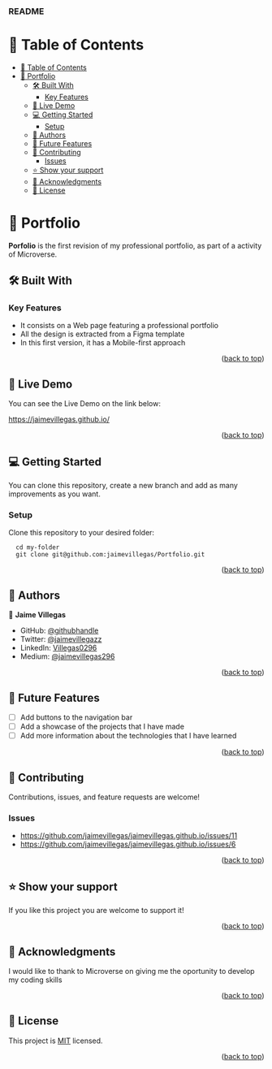 <a name="readme-top"></a>


  <h3><b>README</b></h3>

</div>

# 📗 Table of Contents

- [📗 Table of Contents](#-table-of-contents)
- [📖 Portfolio ](#-portfolio-)
  - [🛠 Built With ](#-built-with-)
    - [Key Features ](#key-features-)
  - [🚀 Live Demo ](#-live-demo-)
  - [💻 Getting Started ](#-getting-started-)
    - [Setup](#setup)
  - [👥 Authors ](#-authors-)
  - [🔭 Future Features ](#-future-features-)
  - [🤝 Contributing ](#-contributing-)
    - [Issues](#issues)
  - [⭐️ Show your support ](#️-show-your-support-)
  - [🙏 Acknowledgments ](#-acknowledgments-)
  - [📝 License ](#-license-)


# 📖 Portfolio <a name="about-project"></a>

**Porfolio** is the first revision of my professional portfolio, as part of a activity of Microverse.

## 🛠 Built With <a name="built-with"></a>

### Key Features <a name="key-features"></a>

- It consists on a Web page featuring a professional portfolio
- All the design is extracted from a Figma template
- In this first version, it has a Mobile-first approach 

<p align="right">(<a href="#readme-top">back to top</a>)</p>

## 🚀 Live Demo <a name="live-demo"></a>

You can see the Live Demo on the link below:

https://jaimevillegas.github.io/

<p align="right">(<a href="#readme-top">back to top</a>)</p>

## 💻 Getting Started <a name="getting-started"></a>

You can clone this repository, create a new branch and add as many improvements as you want.

### Setup

Clone this repository to your desired folder:

```
  cd my-folder
  git clone git@github.com:jaimevillegas/Portfolio.git
```

<p align="right">(<a href="#readme-top">back to top</a>)</p>

## 👥 Authors <a name="authors"></a>

👤 **Jaime Villegas**

- GitHub: [@githubhandle](https://github.com/jaimevillegas)
- Twitter: [@jaimevillegazz](https://twitter.com/JaimeVillegazz)
- LinkedIn: [Villegas0296](https://www.linkedin.com/in/villegas0296/)
- Medium: [@jaimevillegas296](https://medium.com/@jaimevillegas296)

<p align="right">(<a href="#readme-top">back to top</a>)</p>

## 🔭 Future Features <a name="future-features"></a>

- [ ] Add buttons to the navigation bar
- [ ] Add a showcase of the projects that I have made 
- [ ] Add more information about the technologies that I have learned

<p align="right">(<a href="#readme-top">back to top</a>)</p>

## 🤝 Contributing <a name="contributing"></a>

Contributions, issues, and feature requests are welcome!

### Issues

- https://github.com/jaimevillegas/jaimevillegas.github.io/issues/11
- https://github.com/jaimevillegas/jaimevillegas.github.io/issues/6

<p align="right">(<a href="#readme-top">back to top</a>)</p>

## ⭐️ Show your support <a name="support"></a>

If you like this project you are welcome to support it!

<p align="right">(<a href="#readme-top">back to top</a>)</p>

## 🙏 Acknowledgments <a name="acknowledgements"></a>

I would like to thank to Microverse on giving me the oportunity to develop my coding skills

<p align="right">(<a href="#readme-top">back to top</a>)</p>

## 📝 License <a name="license"></a>

This project is [MIT](./LICENSE.md) licensed.

<p align="right">(<a href="#readme-top">back to top</a>)</p>
